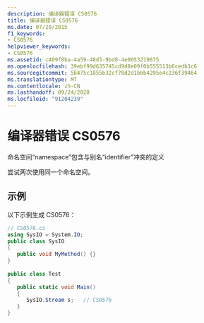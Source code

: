 ```yaml
---
description: 编译器错误 CS0576
title: 编译器错误 CS0576
ms.date: 07/20/2015
f1_keywords:
- CS0576
helpviewer_keywords:
- CS0576
ms.assetid: c409f8ba-4a59-48d3-9bd8-4e9053219875
ms.openlocfilehash: 39ebf99d635745cd9d8e09f0b555513b6cedb3c6
ms.sourcegitcommit: 5b475c1855b32cf78d2d1bbb4295e4c236f39464
ms.translationtype: MT
ms.contentlocale: zh-CN
ms.lasthandoff: 09/24/2020
ms.locfileid: "91204239"
---
```

# <a name="compiler-error-cs0576"></a>编译器错误 CS0576

命名空间“namespace”包含与别名“identifier”冲突的定义  
  
 尝试两次使用同一个命名空间。  
  
## <a name="example"></a>示例  

 以下示例生成 CS0576：  
  
```csharp  
// CS0576.cs  
using SysIO = System.IO;  
public class SysIO  
{  
   public void MyMethod() {}  
}  
  
public class Test  
{  
   public static void Main()  
   {  
      SysIO.Stream s;   // CS0576  
   }  
}  
```

